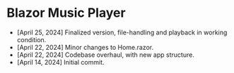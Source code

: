 # Blazor Music Player
- [April 25, 2024] Finalized version, file-handling and playback in working condition.
- [April 22, 2024] Minor changes to Home.razor.
- [April 22, 2024] Codebase overhaul, with new app structure.
- [April 14, 2024] Initial commit.
